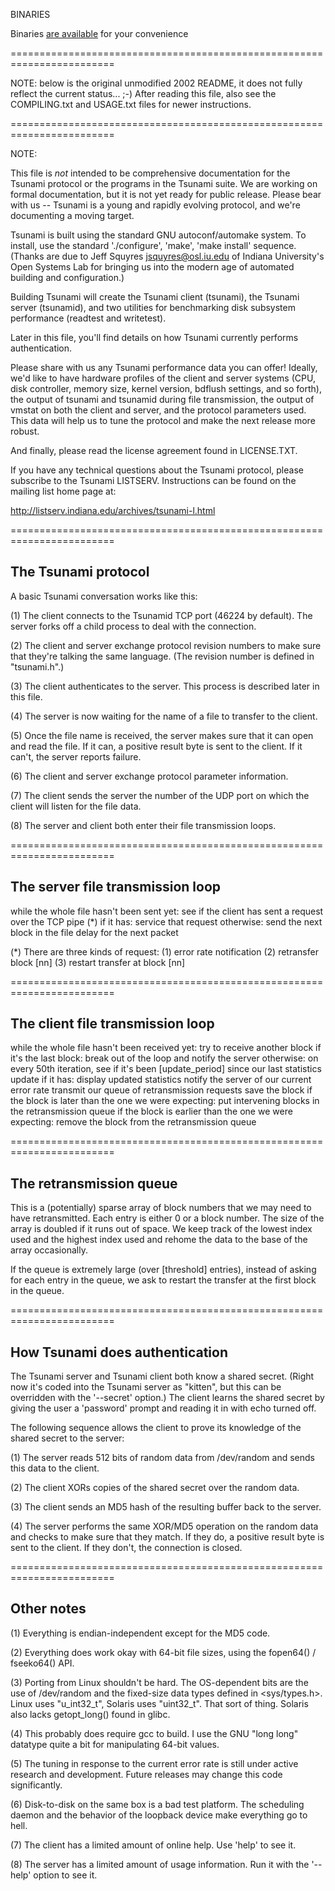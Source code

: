 BINARIES

Binaries [are available](https://github.com/sebsto/tsunami-udp/wiki/Binaries) for your convenience

========================================================================

NOTE: below is the original unmodified 2002 README, it does not fully
reflect the current status... ;-) After reading this file, also see
the COMPILING.txt and USAGE.txt files for newer instructions.

========================================================================

NOTE:

This file is *not* intended to be comprehensive documentation for the
Tsunami protocol or the programs in the Tsunami suite.  We are working
on formal documentation, but it is not yet ready for public release.
Please bear with us -- Tsunami is a young and rapidly evolving
protocol, and we're documenting a moving target.

Tsunami is built using the standard GNU autoconf/automake system.  To
install, use the standard './configure', 'make', 'make install'
sequence.  (Thanks are due to Jeff Squyres <jsquyres@osl.iu.edu>
of Indiana University's Open Systems Lab for bringing us into the
modern age of automated building and configuration.)

Building Tsunami will create the Tsunami client (tsunami), the Tsunami
server (tsunamid), and two utilities for benchmarking disk subsystem
performance (readtest and writetest).

Later in this file, you'll find details on how Tsunami currently
performs authentication.

Please share with us any Tsunami performance data you can offer!
Ideally, we'd like to have hardware profiles of the client and server
systems (CPU, disk controller, memory size, kernel version, bdflush
settings, and so forth), the output of tsunami and tsunamid during
file transmission, the output of vmstat on both the client and server,
and the protocol parameters used.  This data will help us to tune
the protocol and make the next release more robust.

And finally, please read the license agreement found in LICENSE.TXT.

If you have any technical questions about the Tsunami protocol, please
subscribe to the Tsunami LISTSERV.  Instructions can be found on
the mailing list home page at:

  http://listserv.indiana.edu/archives/tsunami-l.html

========================================================================

The Tsunami protocol
--------------------

A basic Tsunami conversation works like this:

(1) The client connects to the Tsunamid TCP port (46224 by default).
    The server forks off a child process to deal with the connection.

(2) The client and server exchange protocol revision numbers to make
    sure that they're talking the same language.  (The revision number
    is defined in "tsunami.h".)

(3) The client authenticates to the server.  This process is described
    later in this file.

(4) The server is now waiting for the name of a file to transfer to
    the client.

(5) Once the file name is received, the server makes sure that it
    can open and read the file.  If it can, a positive result byte
    is sent to the client.  If it can't, the server reports failure.

(6) The client and server exchange protocol parameter information.

(7) The client sends the server the number of the UDP port on which
    the client will listen for the file data.

(8) The server and client both enter their file transmission loops.

========================================================================

The server file transmission loop
---------------------------------

while the whole file hasn't been sent yet:
    see if the client has sent a request over the TCP pipe (*)
    if it has:
        service that request
    otherwise:
	send the next block in the file
    delay for the next packet

(*) There are three kinds of request:
      (1) error rate notification
      (2) retransfer block [nn]
      (3) restart transfer at block [nn]

========================================================================

The client file transmission loop
---------------------------------

while the whole file hasn't been received yet:
    try to receive another block
    if it's the last block:
        break out of the loop and notify the server
    otherwise:
        on every 50th iteration, see if it's been [update_period] since
          our last statistics update
        if it has:
            display updated statistics
            notify the server of our current error rate
            transmit our queue of retransmission requests
        save the block
        if the block is later than the one we were expecting:
	    put intervening blocks in the retransmission queue
        if the block is earlier than the one we were expecting:
            remove the block from the retransmission queue

========================================================================

The retransmission queue
------------------------

This is a (potentially) sparse array of block numbers that we may need
to have retransmitted.  Each entry is either 0 or a block number.  The
size of the array is doubled if it runs out of space.  We keep track
of the lowest index used and the highest index used and rehome the
data to the base of the array occasionally.

If the queue is extremely large (over [threshold] entries), instead of
asking for each entry in the queue, we ask to restart the transfer at
the first block in the queue.

========================================================================

How Tsunami does authentication
-------------------------------

The Tsunami server and Tsunami client both know a shared secret.
(Right now it's coded into the Tsunami server as "kitten", but this
can be overridden with the '--secret' option.)  The client learns the
shared secret by giving the user a 'password' prompt and reading it in
with echo turned off.

The following sequence allows the client to prove its knowledge of the
shared secret to the server:

(1) The server reads 512 bits of random data from /dev/random and
    sends this data to the client.

(2) The client XORs copies of the shared secret over the random data.

(3) The client sends an MD5 hash of the resulting buffer back to the
    server.

(4) The server performs the same XOR/MD5 operation on the random data
    and checks to make sure that they match.  If they do, a positive
    result byte is sent to the client.  If they don't, the connection
    is closed.

========================================================================

Other notes
-----------

(1) Everything is endian-independent except for the MD5 code.

(2) Everything does work okay with 64-bit file sizes, using the
    fopen64() / fseeko64() API.

(3) Porting from Linux shouldn't be hard.  The OS-dependent bits are
    the use of /dev/random and the fixed-size data types defined in
    <sys/types.h>.  Linux uses "u_int32_t", Solaris uses "uint32_t".
    That sort of thing.  Solaris also lacks getopt_long() found in
    glibc.

(4) This probably does require gcc to build.  I use the GNU "long long"
    datatype quite a bit for manipulating 64-bit values.

(5) The tuning in response to the current error rate is still under
    active research and development.  Future releases may change this
    code significantly.

(6) Disk-to-disk on the same box is a bad test platform.  The
    scheduling daemon and the behavior of the loopback device make
    everything go to hell.

(7) The client has a limited amount of online help.  Use 'help' to
    see it.

(8) The server has a limited amount of usage information.  Run it
    with the '--help' option to see it.
